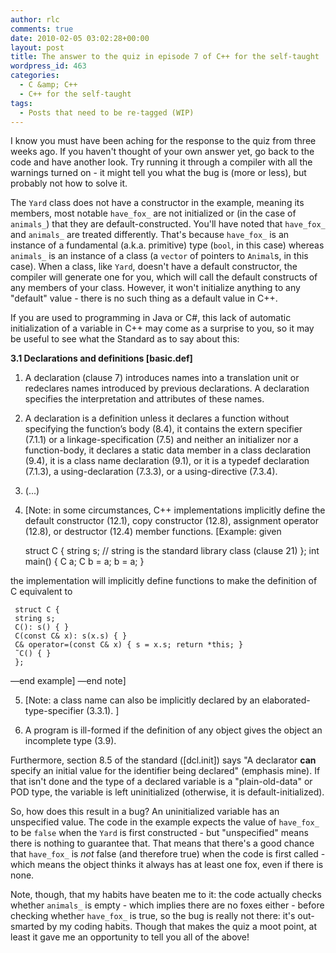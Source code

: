 ```yaml
---
author: rlc
comments: true
date: 2010-02-05 03:02:28+00:00
layout: post
title: The answer to the quiz in episode 7 of C++ for the self-taught
wordpress_id: 463
categories:
  - C &amp; C++
  - C++ for the self-taught
tags:
  - Posts that need to be re-tagged (WIP)
---
```


I know you must have been aching for the response to the quiz from three weeks ago. If you haven't thought of your own answer yet, go back to the code and have another look. Try running it through a compiler with all the warnings turned on - it might tell you what the bug is (more or less), but probably not how to solve it.

<!--more-->

The `Yard` class does not have a constructor in the example, meaning its members, most notable `have_fox_` are not initialized or (in the case of `animals_`) that they are default-constructed. You'll have noted that `have_fox_` and `animals_` are treated differently. That's because `have_fox_` is an instance of a fundamental (a.k.a. primitive) type (`bool`, in this case) whereas `animals_` is an instance of a class (a `vector` of pointers to `Animal`s, in this case). When a class, like `Yard`, doesn't have a default constructor, the compiler will generate one for you, which will call the default constructs of any members of your class. However, it won't initialize anything to any "default" value - there is no such thing as a default value in C++.

If you are used to programming in Java or C#, this lack of automatic initialization of a variable in C++ may come as a surprise to you, so it may be useful to see what the Standard as to say about this:

**3.1 Declarations and definitions [basic.def]**

1.  A declaration (clause 7) introduces names into a translation unit or redeclares names introduced by previous declarations. A declaration specifies the interpretation and attributes of these names.

2.  A declaration is a definition unless it declares a function without specifying the function’s body (8.4), it contains the extern specifier (7.1.1) or a linkage-specification (7.5) and neither an initializer nor a function-body, it declares a static data member in a class declaration (9.4), it is a class name declaration (9.1), or it is a typedef declaration (7.1.3), a using-declaration (7.3.3), or a using-directive (7.3.4).

3.  (...)

4.  [Note: in some circumstances, C++ implementations implicitly define the default constructor (12.1), copy constructor (12.8), assignment operator (12.8), or destructor (12.4) member functions. [Example: given

    struct C {
    string s; // string is the standard library class (clause 21)
    };
    int main()
    {
    C a;
    C b = a;
    b = a;
    }

the implementation will implicitly define functions to make the definition of C equivalent to

     struct C {
     string s;
     C(): s() { }
     C(const C& x): s(x.s) { }
     C& operator=(const C& x) { s = x.s; return *this; }
     ˜C() { }
     };

—end example] —end note]

5.  [Note: a class name can also be implicitly declared by an elaborated-type-specifier (3.3.1). ]

6.  A program is ill-formed if the definition of any object gives the object an incomplete type (3.9).

Furthermore, section 8.5 of the standard ([dcl.init]) says "A declarator **can** specify an initial value for the identifier being declared" (emphasis mine). If that isn't done and the type of a declared variable is a "plain-old-data" or POD type, the variable is left uninitialized (otherwise, it is default-initialized).

So, how does this result in a bug? An uninitialized variable has an unspecified value. The code in the example expects the value of `have_fox_` to be `false` when the `Yard` is first constructed - but "unspecified" means there is nothing to guarantee that. That means that there's a good chance that `have_fox_` is _not_ false (and therefore true) when the code is first called - which means the object thinks it always has at least one fox, even if there is none.

Note, though, that my habits have beaten me to it: the code actually checks whether `animals_` is empty - which implies there are no foxes either - before checking whether `have_fox_` is true, so the bug is really not there: it's out-smarted by my coding habits. Though that makes the quiz a moot point, at least it gave me an opportunity to tell you all of the above!
